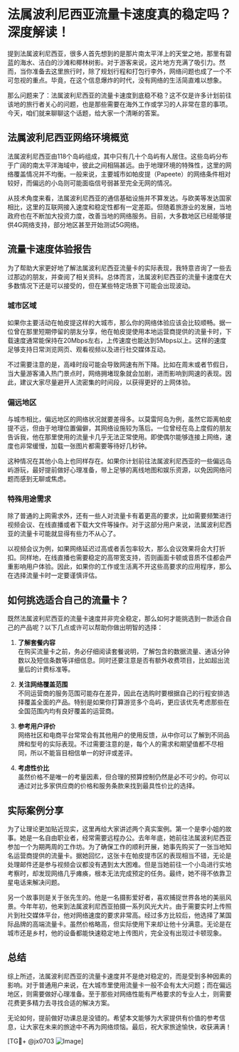 # 法属波利尼西亚流量卡速度真的稳定吗？深度解读！

提到法属波利尼西亚，很多人首先想到的是那片南太平洋上的天堂之地，那里有碧蓝的海水、洁白的沙滩和椰林树影。对于游客来说，这片地方充满了吸引力。然而，当你准备去这里旅行时，除了规划行程和打包行李外，网络问题也成了一个不可忽视的重点。毕竟，在这个信息爆炸的时代，没有网络的生活简直难以想象。

那么问题来了：法属波利尼西亚的流量卡速度到底稳不稳？这不仅是许多计划前往该地的旅行者关心的问题，也是那些需要在海外工作或学习的人非常在意的事项。今天，咱们就来聊聊这个话题，给大家一个清晰的答案。

## 法属波利尼西亚网络环境概览

法属波利尼西亚由118个岛屿组成，其中只有几十个岛屿有人居住。这些岛屿分布于广阔的南太平洋海域中，彼此之间相隔甚远。由于地理环境的特殊性，这里的网络覆盖情况并不均衡。一般来说，主要城市如帕皮提（Papeete）的网络条件相对较好，而偏远的小岛则可能面临信号弱甚至完全无网的情况。

从技术角度来看，法属波利尼西亚的通信基础设施并不算发达。与欧美等发达国家相比，这里的互联网接入速度和稳定性都有一定差距。但随着旅游业的发展，当地政府也在不断加大投资力度，改善当地的网络服务。目前，大多数地区已经能够提供4G网络支持，部分地区甚至开始测试5G网络。

## 流量卡速度体验报告

为了帮助大家更好地了解法属波利尼西亚流量卡的实际表现，我特意咨询了一些去过那边的朋友，并查阅了相关资料。总体而言，法属波利尼西亚的流量卡速度在大多数情况下还是可以接受的，但在某些特定场景下可能会出现波动。

### 城市区域

如果你主要活动在帕皮提这样的大城市，那么你的网络体验应该会比较顺畅。据一位曾在那里短期停留的朋友分享，他在帕皮提使用本地运营商提供的流量卡时，下载速度通常能保持在20Mbps左右，上传速度也能达到5Mbps以上。这样的速度足够支持日常浏览网页、观看视频以及进行社交媒体互动。

不过需要注意的是，高峰时段可能会导致网速有所下降。比如在周末或者节假日，当大量游客涌入热门景点时，网络拥堵现象就会加剧，进而影响到网速的表现。因此，建议大家尽量避开人流密集的时间段，以获得更好的上网体验。

### 偏远地区

与城市相比，偏远地区的网络状况就要差得多。以莫雷阿岛为例，虽然它距离帕皮提不远，但由于地理位置偏僻，其网络设施较为落后。一位曾经在岛上度假的朋友告诉我，他在那里使用的流量卡几乎无法正常使用。即使偶尔能够连接上网络，速度也非常缓慢，加载一张图片都需要等待好几秒钟。

这种情况在其他小岛上也同样存在。如果你计划前往法属波利尼西亚的一些偏远岛屿游玩，最好提前做好心理准备，带上足够的离线地图和娱乐资源，以免因网络问题而感到无聊或焦虑。

### 特殊用途需求

除了普通的上网需求外，还有一些人对流量卡有着更高的要求，比如需要频繁进行视频会议、在线直播或者下载大文件等操作。对于这部分用户来说，法属波利尼西亚的流量卡可能就显得有些力不从心了。

以视频会议为例，如果网络延迟过高或者丢包率较大，那么会议效果将会大打折扣。同样地，在线直播也需要稳定的高带宽支持，否则画面卡顿或音质不佳都会严重影响用户体验。因此，如果你的工作或生活离不开这些高要求的应用程序，那么在选择流量卡时一定要谨慎评估。

## 如何挑选适合自己的流量卡？

既然法属波利尼西亚的流量卡速度并非完全稳定，那么如何才能挑选到一款适合自己的产品呢？以下几点或许可以帮助你做出明智的选择：

1. **了解套餐内容**  
   在购买流量卡之前，务必仔细阅读套餐说明，了解包含的数据流量、通话分钟数以及短信条数等详细信息。同时还要注意是否有额外收费项目，比如超出流量后的计费标准等。

2. **关注网络覆盖范围**  
   不同运营商的服务范围可能存在差异，因此在选购时要根据自己的行程安排选择覆盖全面的产品。特别是如果你打算游览多个岛屿，更应该优先考虑那些在全国范围内均有良好覆盖的运营商。

3. **参考用户评价**  
   网络社区和电商平台常常会有其他用户的使用反馈，从中你可以了解到不同品牌和型号的实际表现。不过需要注意的是，每个人的需求和期望值都不尽相同，所以不能盲目相信单一的好评或差评。

4. **考虑性价比**  
   虽然价格不是唯一的考量因素，但合理的预算控制仍然是必不可少的。你可以通过对比多家供应商的价格和服务条款来找到最具性价比的选择。

## 实际案例分享

为了让理论更加贴近现实，这里再给大家讲述两个真实案例。第一个是李小姐的故事。她是一名自由职业者，经常需要远程办公。去年年底，她前往法属波利尼西亚参加一个为期两周的工作坊。为了确保工作的顺利开展，她事先购买了一张当地知名运营商提供的流量卡。据她回忆，这张卡在帕皮提市区的表现相当不错，无论是处理邮件还是参与视频会议都没有遇到太大困难。但是当她前往一个小岛进行实地考察时，却发现网络几乎瘫痪，根本无法完成预定的任务。最终，她不得不依靠卫星电话来解决问题。

另一个故事则是关于张先生的。他是一名摄影爱好者，喜欢捕捉世界各地的美丽风景。今年年初，他来到法属波利尼西亚拍摄一系列风光大片。由于需要实时上传照片到社交媒体平台，他对网络速度的要求非常高。经过多方比较后，他选择了某国际品牌的高端流量卡。虽然价格略高，但实际使用下来却让他十分满意。无论是在城市还是乡村，他的设备都能快速稳定地上传图片，完全没有出现过卡顿现象。

## 总结

综上所述，法属波利尼西亚的流量卡速度并不是绝对稳定的，而是受到多种因素的影响。对于普通用户来说，在大城市里使用流量卡一般不会有太大问题；而在偏远地区，则需要做好心理准备。至于那些对网络性能有严格要求的专业人士，则需要花费更多精力去寻找合适的解决方案。

无论如何，提前做好功课总是没错的。希望本文能够为大家提供有价值的参考信息，让大家在未来的旅途中不再为网络烦恼。最后，祝大家旅途愉快，收获满满！

[TG💪+ @jx0703 ![Image](https://github.com/user-attachments/assets/dbca1d08-cadb-493c-b0ec-ad6f7a83f270)]